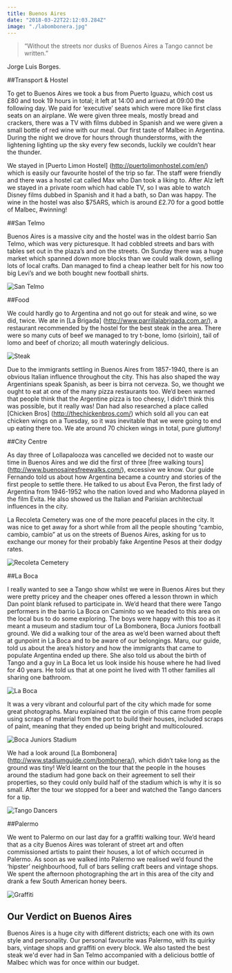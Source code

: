 ```yaml
---
title: Buenos Aires
date: "2018-03-22T22:12:03.284Z"
image: "./labombonera.jpg"
---
```


>“Without the streets nor dusks of Buenos Aires a Tango cannot be written.”

Jorge Luis Borges.

##Transport & Hostel

To get to Buenos Aires we took a bus from Puerto Iguazu, which cost us £80 and took 19 hours in total; it left at 14:00 and arrived at 09:00 the following day. We paid for ‘executive’ seats which were more like first class seats on an airplane.  We were given three meals, mostly bread and crackers, there was a TV with films dubbed in Spanish and we were given a small bottle of red wine with our meal. Our first taste of Malbec in Argentina. During the night we drove for hours through thunderstorms, with the lightening lighting up the sky every few seconds, luckily we couldn’t hear the thunder.

We stayed in [Puerto Limon Hostel] (http://puertolimonhostel.com/en/) which is easily our favourite hostel of the trip so far. The staff were friendly and there was a hostel cat called Max who Dan took a liking to. After Alz left we stayed in a private room which had cable TV, so I was able to watch Disney films dubbed in Spanish and it had a bath, so Dan was happy. The wine in the hostel was also $75ARS, which is around £2.70 for a good bottle of Malbec, #winning!

##San Telmo

Buenos Aires is a massive city and the hostel was in the oldest barrio San Telmo, which was very picturesque. It had cobbled streets and bars with tables set out in the plaza’s and on the streets. On Sunday there was a huge market which spanned down more blocks than we could walk down, selling lots of local crafts. Dan managed to find a cheap leather belt for his now too big Levi’s and we both bought new football shirts.

![San Telmo](./san-telmo.jpg "San Telmo")

##Food

We could hardly go to Argentina and not go out for steak and wine, so we did, twice. We ate in [La Brigada] (http://www.parrillalabrigada.com.ar/), a restaurant recommended by the hostel for the best steak in the area. There were so many cuts of beef we managed to try t-bone, lomo (sirloin), tail of lomo and beef of chorizo; all mouth wateringly delicious.

![Steak](./steak.jpg "Steak")

Due to the immigrants settling in Buenos Aires from 1857-1940, there is an obvious Italian influence throughout the city. This has also shaped the way Argentinians speak Spanish, as beer is birra not cerveza. So, we thought we ought to eat at one of the many pizza restaurants too. We’d been warned that people think that the Argentine pizza is too cheesy, I didn’t think this was possible, but it really was! Dan had also researched a place called [Chicken Bros] (http://thechickenbros.com/) which sold all you can eat chicken wings on a Tuesday, so it was inevitable that we were going to end up eating there too. We ate around 70 chicken wings in total, pure gluttony!

##City Centre

As day three of Lollapalooza was cancelled we decided not to waste our time in Buenos Aires and we did the first of three [free walking tours] (http://www.buenosairesfreewalks.com/), excessive we know. Our guide Fernando told us about how Argentina became a country and stories of the first people to settle there. He talked to us about Eva Peron, the first lady of Argentina from 1946-1952 who the nation loved and who Madonna played in the film Evita. He also showed us the Italian and Parisian architectual influences in the city.

La Recoleta Cemetery was one of the more peaceful places in the city. It was nice to get away for a short while from all the people shouting “cambio, cambio, cambio” at us on the streets of Buenos Aires, asking for us to exchange our money for their probably fake Argentine Pesos at their dodgy rates.

![Recoleta Cemetery](./recoleta-cemetery.jpg "Recoleta Cemetery")

##La Boca

I really wanted to see a Tango show whilst we were in Buenos Aires but they were pretty pricey and the cheaper ones offered a lesson thrown in which Dan point blank refused to participate in. We’d heard that there were Tango performers in the barrio La Boca on Caminito so we headed to this area on the local bus to do some exploring. The boys were happy with this too as it meant a museum and stadium tour of La Bombonera, Boca Juniors football ground. We did a walking tour of the area as we’d been warned about theft at gunpoint in La Boca and to be aware of our belongings. Maru, our guide, told us about the area’s history and how the immigrants that came to populate Argentina ended up there. She also told us about the birth of Tango and a guy in La Boca let us look inside his house where he had lived for 40 years. He told us that at one point he lived with 11 other families all sharing one bathroom.

![La Boca](./la-boca.jpg "La Boca")

It was a very vibrant and colourful part of the city which made for some great photographs. Maru explained that the origin of this came from people using scraps of material from the port to build their houses, included scraps of paint, meaning that they ended up being bright and multicoloured.

![Boca Juniors Stadium](./boca-juniors.jpg "Boca Juniors Stadium")

We had a look around [La Bombonera] (http://www.stadiumguide.com/bombonera/), which didn’t take long as the ground was tiny! We’d learnt on the tour that the people in the houses around the stadium had gone back on their agreement to sell their properties, so they could only build half of the stadium which is why it is so small. After the tour we stopped for a beer and watched the Tango dancers for a tip.

![Tango Dancers](./tango.jpg "Tango")

##Palermo

We went to Palermo on our last day for a graffiti walking tour. We’d heard that as a city Buenos Aires was tolerant of street art and often commissioned artists to paint their houses, a lot of which occurred in Palermo. As soon as we walked into Palermo we realised we’d found the ‘hipster’ neighbourhood, full of bars selling craft beers and vintage shops. We spent the afternoon photographing the art in this area of the city and drank a few South American honey beers.

![Graffiti](./graffiti.jpg "Graffiti")

## Our Verdict on Buenos Aires
Buenos Aires is a huge city with different districts; each one with its own style and personality. Our personal favourite was Palermo, with its quirky bars, vintage shops and graffiti on every block. We also tasted the best steak we'd ever had in San Telmo accompanied with a delicious bottle of Malbec which was for once within our budget.